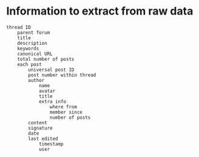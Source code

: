 Information to extract from raw data
====================

    thread ID
    	parent forum
	    title
	    description
	    keywords
	    canonical URL
	    total number of posts
	    each post
	    	universal post ID
	    	post number within thread
		    author
			    name
			    avatar
			    title
			    extra info
				    where from
				    member since
				    number of posts
		    content
		    signature
		    date
		    last edited
			    timestamp
			    user
